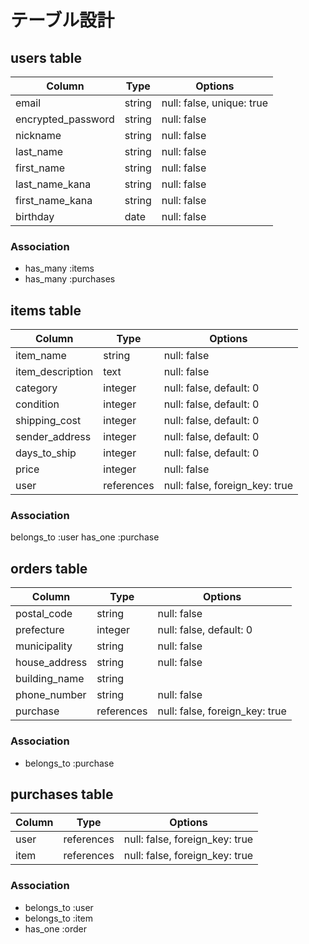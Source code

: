 # テーブル設計

## users table

| Column             | Type   | Options     |
| ------------------ | ------ | ----------- |
| email              | string | null: false, unique: true |
| encrypted_password | string | null: false |
| nickname           | string | null: false |
| last_name          | string | null: false |
| first_name         | string | null: false |
| last_name_kana     | string | null: false |
| first_name_kana    | string | null: false |
| birthday           | date   | null: false |

### Association

- has_many :items
- has_many :purchases


## items table

| Column             | Type   | Options     |
| ------------------ | ------ | ----------- |
| item_name          | string | null: false |
| item_description   | text   | null: false |
| category           | integer | null: false, default: 0 |
| condition          | integer | null: false, default: 0 |
| shipping_cost      | integer | null: false, default: 0 |
| sender_address     | integer | null: false, default: 0 |
| days_to_ship       | integer | null: false, default: 0 |
| price              | integer | null: false |
| user               | references | null: false, foreign_key: true |

### Association

belongs_to :user
has_one :purchase

## orders table

| Column             | Type   | Options     |
| ------------------ | ------ | ----------- |
| postal_code        | string | null: false |
| prefecture         | integer | null: false, default: 0 |
| municipality       | string | null: false |
| house_address      | string | null: false |
| building_name      | string |             |
| phone_number       | string | null: false |
| purchase           | references | null: false, foreign_key: true |

### Association

- belongs_to :purchase

## purchases table

| Column             | Type   | Options     |
| ------------------ | ------ | ----------- |
| user               | references | null: false, foreign_key: true |
| item               | references | null: false, foreign_key: true |


### Association

- belongs_to :user
- belongs_to :item
- has_one :order